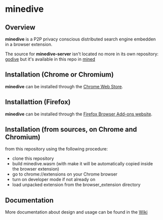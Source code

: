 # minedive

## Overview
**minedive** is a P2P privacy conscious distributed search engine embedden in 
a browser extension. 

The source for **minedive-server** isn't located no more in its own repository:
[godive](https://github.com/ckin-it/godive) but it's available in this repo 
in [mined](https://github.com/ckin-it/minedive/tree/master/minedive/cmd/mined)

## Installation (Chrome or Chromium)

**minedive** can be installed through the [Chrome Web Store](https://chrome.google.com/webstore/detail/minedive/cenpmgfnfoimonikmpmjejbnongajbhg). 

## Installattion (Firefox)

**minedive** can be installed through the [Firefox Browser Add-ons website](https://addons.mozilla.org/en-US/firefox/addon/minedive/).

## Installation (from sources, on Chrome and Chromium)

from this repository using the following procedure:

- clone this repository
- build minedive.wasm (with make it will be automatically copied inside the browser extension)
- go to chrome://extensions on your Chrome browser
- turn on developer mode if not already on
- load unpacked extension from the browser\_extension directory

## Documentation
More documentation about design and usage can be found in the 
[Wiki](https://github.com/ckin-it/minedive/wiki)
